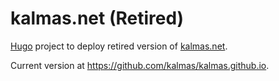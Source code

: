 # kalmas.net (Retired)

[Hugo](https://gohugo.io/) project to deploy retired version of [kalmas.net](https://kalmas.net).

Current version at https://github.com/kalmas/kalmas.github.io.
